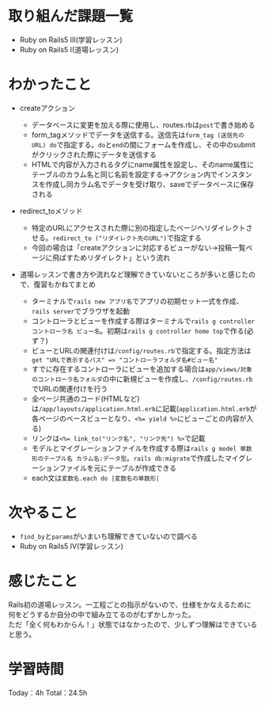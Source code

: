# 取り組んだ課題一覧
- Ruby on Rails5 Ⅲ(学習レッスン)
- Ruby on Rails5 I(道場レッスン)

# わかったこと
- createアクション
  - データベースに変更を加える際に使用し、routes.rbは`post`で書き始める
  - form_tagメソッドでデータを送信する。送信先は`form_tag (送信先のURL) do`で指定する。`do`と`end`の間にフォームを作成し、その中のsubmitがクリックされた際にデータを送信する
  - HTMLで内容が入力されるタグにname属性を設定し、そのname属性にテーブルのカラム名と同じ名前を設定する→アクション内でインスタンスを作成し同カラム名でデータを受け取り、saveでデータベースに保存される

- redirect_toメソッド
  - 特定のURLにアクセスされた際に別の指定したページへリダイレクトさせる。`redirect_to ("リダイレクト先のURL")`で指定する
  - 今回の場合は「createアクションに対応するビューがない→投稿一覧ページに飛ばすためリダイレクト」という流れ

- 道場レッスンで書き方や流れなど理解できていないところが多いと感じたので、復習もかねてまとめ
  - ターミナルで`rails new アプリ名`でアプリの初期セット一式を作成、`rails server`でブラウザを起動
  - コントローラとビューを作成する際はターミナルで`rails g controller コントローラ名 ビュー名`。初期は`rails g controller home top`で作る(必ず？)
  - ビューとURLの関連付けは`/config/routes.rb`で指定する。指定方法は`get "URLで表示するパス" => "コントローラフォルダ名#ビュー名"`
  - すでに存在するコントローラにビューを追加する場合は`app/views/対象のコントローラ名フォルダ`の中に新規ビューを作成し、`/config/routes.rb`でURLの関連付けを行う
  - 全ページ共通のコード(HTMLなど)は`/app/layouts/application.html.erb`に記載(`application.html.erb`が各ページのベースビューとなり、`<%= yield %>`にビューごとの内容が入る)
  - リンクは`<%= link_to("リンク名", "リンク先") %>`で記載
  - モデルとマイグレーションファイルを作成する際は`rails g model 単数形のテーブル名 カラム名:データ型`。`rails db:migrate`で作成したマイグレーションファイルを元にテーブルが作成できる
  - each文は`変数名.each do |変数名の単数形|`

# 次やること
- `find_by`と`params`がいまいち理解できていないので調べる
- Ruby on Rails5 IV(学習レッスン)

# 感じたこと
Rails初の道場レッスン。一工程ごとの指示がないので、仕様をかなえるために何をどうするか自分の中で組み立てるのがむずかしかった。  
ただ「全く何もわからん！」状態ではなかったので、少しずつ理解はできていると思う。

# 学習時間
Today：4h Total：24.5h
